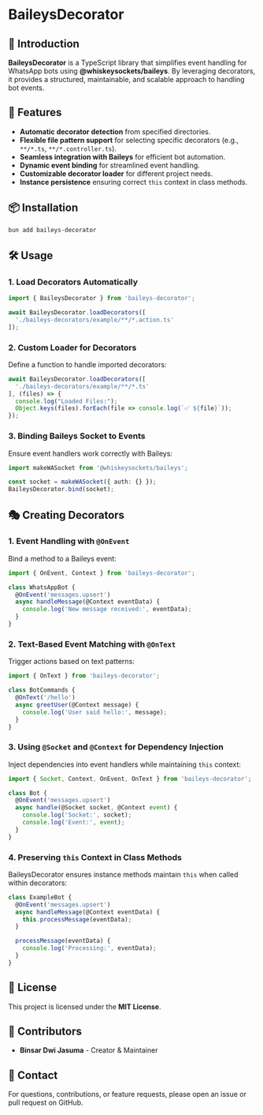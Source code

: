 # BaileysDecorator

## 📌 Introduction

**BaileysDecorator** is a TypeScript library that simplifies event handling for WhatsApp bots using **@whiskeysockets/baileys**. By leveraging decorators, it provides a structured, maintainable, and scalable approach to handling bot events.

## 🚀 Features

- **Automatic decorator detection** from specified directories.
- **Flexible file pattern support** for selecting specific decorators (e.g., `**/*.ts`, `**/*.controller.ts`).
- **Seamless integration with Baileys** for efficient bot automation.
- **Dynamic event binding** for streamlined event handling.
- **Customizable decorator loader** for different project needs.
- **Instance persistence** ensuring correct `this` context in class methods.

## 📦 Installation

```sh
bun add baileys-decorator
```

## 🛠 Usage

### **1. Load Decorators Automatically**

```typescript
import { BaileysDecorator } from 'baileys-decorator';

await BaileysDecorator.loadDecorators([
  './baileys-decorators/example/**/*.action.ts'
]);
```

### **2. Custom Loader for Decorators**

Define a function to handle imported decorators:

```typescript
await BaileysDecorator.loadDecorators([
  './baileys-decorators/example/**/*.ts'
], (files) => {
  console.log("Loaded Files:");
  Object.keys(files).forEach(file => console.log(`✅ ${file}`));
});
```

### **3. Binding Baileys Socket to Events**

Ensure event handlers work correctly with Baileys:

```typescript
import makeWASocket from '@whiskeysockets/baileys';

const socket = makeWASocket({ auth: {} });
BaileysDecorator.bind(socket);
```

## 🎭 Creating Decorators

### **1. Event Handling with `@OnEvent`**

Bind a method to a Baileys event:

```typescript
import { OnEvent, Context } from 'baileys-decorator';

class WhatsAppBot {
  @OnEvent('messages.upsert')
  async handleMessage(@Context eventData) {
    console.log('New message received:', eventData);
  }
}
```

### **2. Text-Based Event Matching with `@OnText`**

Trigger actions based on text patterns:

```typescript
import { OnText } from 'baileys-decorator';

class BotCommands {
  @OnText('/hello')
  async greetUser(@Context message) {
    console.log('User said hello:', message);
  }
}
```

### **3. Using `@Socket` and `@Context` for Dependency Injection**

Inject dependencies into event handlers while maintaining `this` context:

```typescript
import { Socket, Context, OnEvent, OnText } from 'baileys-decorator';

class Bot {
  @OnEvent('messages.upsert')
  async handle(@Socket socket, @Context event) {
    console.log('Socket:', socket);
    console.log('Event:', event);
  }
}
```

### **4. Preserving `this` Context in Class Methods**

BaileysDecorator ensures instance methods maintain `this` when called within decorators:

```typescript
class ExampleBot {
  @OnEvent('messages.upsert')
  async handleMessage(@Context eventData) {
    this.processMessage(eventData);
  }

  processMessage(eventData) {
    console.log('Processing:', eventData);
  }
}
```

## 📝 License

This project is licensed under the **MIT License**.

## 👥 Contributors

- **Binsar Dwi Jasuma** - Creator & Maintainer

## 📩 Contact

For questions, contributions, or feature requests, please open an issue or pull request on GitHub.

